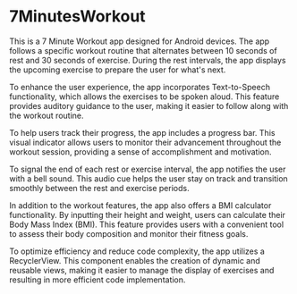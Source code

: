 # 7MinutesWorkout


This is a 7 Minute Workout app designed for Android devices. The app follows a specific workout routine that alternates between 10 seconds of rest and 30 seconds of exercise. During the rest intervals, the app displays the upcoming exercise to prepare the user for what's next.

To enhance the user experience, the app incorporates Text-to-Speech functionality, which allows the exercises to be spoken aloud. This feature provides auditory guidance to the user, making it easier to follow along with the workout routine.

To help users track their progress, the app includes a progress bar. This visual indicator allows users to monitor their advancement throughout the workout session, providing a sense of accomplishment and motivation.

To signal the end of each rest or exercise interval, the app notifies the user with a bell sound. This audio cue helps the user stay on track and transition smoothly between the rest and exercise periods.

In addition to the workout features, the app also offers a BMI calculator functionality. By inputting their height and weight, users can calculate their Body Mass Index (BMI). This feature provides users with a convenient tool to assess their body composition and monitor their fitness goals.

To optimize efficiency and reduce code complexity, the app utilizes a RecyclerView. This component enables the creation of dynamic and reusable views, making it easier to manage the display of exercises and resulting in more efficient code implementation.
